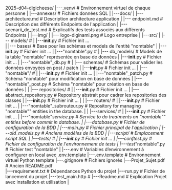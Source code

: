 2025-d04-digicheese/
|---.venv/                                      # Environnement virtuel de chaque personne
|
|---annexes/                                    # Fichiers données SQL
|
|---docs/
|   |--- architecture.md                        # Description architecture application
|   |--- endpoint.md                            # Description des différents Endpoints de l'application
|   |--- scenarii_de_test.md                    # Explicatifs des tests associés aux différents Endpoints
|
|---img/
|   |--- logo-diginami.png                      # Logo entreprise
|
|---src/
|   |--- models/                                #
|        |---__init__.py                        # Fichier init ...   
|        |--- bases/                            # Base pour les schémas et models de l'entité "nomtable"
|             |---__init__.py                   # Fichier init ...
|             |---"nomtable".py                 #
|        |--- db_models/                        # Models de la table "nomtable" représentée en base de données
|             |---__init__.py                   # Fichier init ...
|             |---"nomtable"_db.py              #
|        |--- schemas/                          # Schémas pour valider les données envoyées en post / patch
|             |---__init__.py                   # Fichier init ...
|             |---"nomtable"/                   #
|                 |---__init__.py               # Fichier init ...
|                 |---"nomtable"_patch.py       # Schéma "nomtable" pour modification en base de données
|                 |---"nomtable"_post.py        # Schéma "nomtable" pour création en base de données
|
|   |--- repositories/                          #
|        |---__init__.py                        # Fichier init ...
|        |---abstract_repository.py             # Repository abstrait pour cadrer les repositories des classes
|        |---__init__.py                        # Fichier init ...
|
|   |--- routers/                               #
|        |---__init__.py                        # Fichier init ...
|        |---"nomtable"_subrouteur.py           # Repository for managing "nomtable"" entities in the database.
|
|   |---services/                               #
|       |---__init__.py                         # Fichier init ...
|       |---"nomtable"_service.py               # Service to do treatments on "nomtable"" entities before commit in database.
|   |---database.py                             # Fichier de configuration de la BDD
|   |---main.py                                 # Fichier principal de l'application
|   |---old_models.py                           # Anciens modèles de la BDD
|
|---script/                                     # Emplacement script SQL 
|
|---tests/                                      #
|   |---__init__.py                             # Fichier init ...
|   |---conftest.py                             # Fichier de configuration de l'environnement de tests
|   |---test_"nomtable".py                      # Fichier test "nomtable"
|
|---.env                                        # Variables d’environnement à configurer en local avec .env.template
|---.env.template                               # Environnement virtuel Python template
|---.gitignore                                  # Fichiers ignorés
|---Projet_Sujet.pdf                            # Ancien README.pdf   
|---requirement.txt                             # Dépendances Python du projet
|---run.py                                      # Fichier de lancement du projet
|---test_main.http                              #
|---Readme.md                                   # Explication Projet avec installation et utilisation
|

